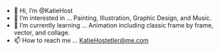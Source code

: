 - 👋 Hi, I’m @KatieHost
- 👀 I’m interested in ... Painting, Illustration, Graphic Design, and Music.
- 🌱 I’m currently learning ... Animation including classic frame by frame, vector, and collage. 
- 📫 How to reach me ... KatieHostetler@me.com

<!---
KatieHost/KatieHost is a ✨ special ✨ repository because its `README.md` (this file) appears on your GitHub profile.
You can click the Preview link to take a look at your changes.
--->
